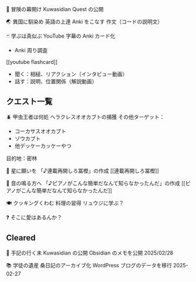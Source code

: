 🌄 冒険の幕開け
Kuwasidian Quest の公開


🌏 異国に馴染め
英語の上達
Anki をこなす
作文（コードの説明文）


🃏 学ぶは真似ぶ
YouTube 字幕の Anki カード化
- Anki 周り調査

[[youtube flashcard]]

- 聞く：相槌、リアクション（インタビュー動画）
- 話す：説明、位置関係（解説動画）



## クエスト一覧

🪲 甲虫王者は何処
ヘラクレスオオカブトの捕獲
その他ターゲット：
- コーカサスオオカブト
- ゾウカブト
- 他デッケーカッケーやつ

目的地：密林


🧞 星に願いを
「♪連載再開しろ冨樫」の作成
[[連載再開しろ冨樫]]


🎹 音の鳴る方へ
「♪ピアノがこんな簡単だなんて知らなかったんだ」の作成
[[ピアノがこんな簡単だなんて知らなかったんだ]]


🍽️ クッキングくわむ
料理の習得
リュウジに学ぶ？


❓ そこに愛はあるんか？


## Cleared

📝 手記の行く末
Kuwasidian の公開
Obsidian のメモを公開
2025/02/28


📚 学徒の遺産
桑日記のアーカイブ化
WordPress ブログのデータを移行
2025-02-27